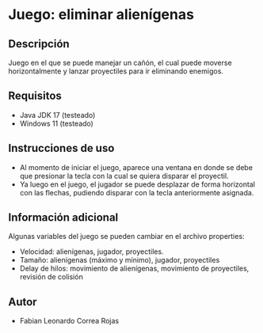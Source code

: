 # Juego: eliminar alienígenas
## Descripción
 Juego en el que se puede manejar un cañón, el cual puede moverse horizontalmente y lanzar proyectiles para ir eliminando enemigos.
 
## Requisitos
 - Java JDK 17 (testeado)
 - Windows 11 (testeado)
 
## Instrucciones de uso
- Al momento de iniciar el juego, aparece una ventana en donde se debe que presionar la tecla con la cual se quiera disparar el proyectil.
- Ya luego en el juego, el jugador se puede desplazar de forma horizontal con las flechas, pudiendo disparar con la tecla anteriormente asignada.

 
## Información adicional
Algunas variables del juego se pueden cambiar en el archivo properties:
- Velocidad: alienígenas, jugador, proyectiles.
- Tamaño: alienígenas (máximo y mínimo), jugador, proyectiles
- Delay de hilos: movimiento de alienígenas, movimiento de proyectiles, revisión de colisión


## Autor
- Fabian Leonardo Correa Rojas